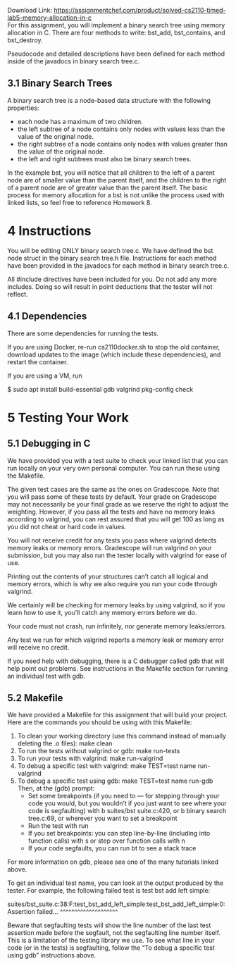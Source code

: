 Download Link: https://assignmentchef.com/product/solved-cs2110-timed-lab5-memory-allocation-in-c
<br>
For this assignment, you will implement a binary search tree using memory allocation in C. There are four methods to write: bst_add, bst_contains, and bst_destroy.

Pseudocode and detailed descriptions have been defined for each method inside of the javadocs in binary search tree.c.

<h2><a name="_Toc5267"></a>3.1         Binary Search Trees</h2>

A binary search tree is a node-based data structure with the following properties:

<ul>

 <li>each node has a maximum of two children.</li>

 <li>the left subtree of a node contains only nodes with values less than the value of the original node.</li>

 <li>the right subtree of a node contains only nodes with values greater than the value of the original node.</li>

 <li>the left and right subtrees must also be binary search trees.</li>

</ul>

In the example bst, you will notice that all children to the left of a parent node are of smaller value than the parent itself, and the children to the right of a parent node are of greater value than the parent itself. The basic process for memory allocation for a bst is not unlike the process used with linked lists, so feel free to reference Homework 8.

<h1><a name="_Toc5268"></a>4           Instructions</h1>

You will be editing ONLY binary search tree.c. We have defined the bst node struct in the binary search tree.h file. Instructions for each method have been provided in the javadocs for each method in binary search tree.c.

All #include directives have been included for you. Do not add any more includes. Doing so will result in point deductions that the tester will not reflect.

<h2><a name="_Toc5269"></a>4.1         Dependencies</h2>

There are some dependencies for running the tests.

If you are using Docker, re-run cs2110docker.sh to stop the old container, download updates to the image (which include these dependencies), and restart the container.

If you are using a VM, run

$ sudo apt install build-essential gdb valgrind pkg-config check

<h1><a name="_Toc5270"></a>5           Testing Your Work</h1>

<h2><a name="_Toc5271"></a>5.1         Debugging in C</h2>

We have provided you with a test suite to check your linked list that you can run locally on your very own personal computer. You can run these using the Makefile.

The given test cases are the same as the ones on Gradescope. Note that you will pass some of these tests by default. Your grade on Gradescope may not necessarily be your final grade as we reserve the right to adjust the weighting. However, if you pass all the tests and have no memory leaks according to valgrind, you can rest assured that you will get 100 as long as you did not cheat or hard code in values.

You will not receive credit for any tests you pass where valgrind detects memory leaks or memory errors. Gradescope will run valgrind on your submission, but you may also run the tester locally with valgrind for ease of use.

Printing out the contents of your structures can’t catch all logical and memory errors, which is why we also require you run your code through valgrind.

We certainly will be checking for memory leaks by using valgrind, so if you learn how to use it, you’ll catch any memory errors before we do.

Your code must not crash, run infinitely, nor generate memory leaks/errors.

Any test we run for which valgrind reports a memory leak or memory error will receive no credit.

If you need help with debugging, there is a C debugger called gdb that will help point out problems. See instructions in the Makefile section for running an individual test with gdb.

<h2><a name="_Toc5272"></a>5.2         Makefile</h2>

We have provided a Makefile for this assignment that will build your project. Here are the commands you should be using with this Makefile:

<ol>

 <li>To clean your working directory (use this command instead of manually deleting the .o files): make clean</li>

 <li>To run the tests without valgrind or gdb: make run-tests</li>

 <li>To run your tests with valgrind: make run-valgrind</li>

 <li>To debug a specific test with valgrind: make TEST=test name run-valgrind</li>

 <li>To debug a specific test using gdb: make TEST=test name run-gdb Then, at the (gdb) prompt:

  <ul>

   <li>Set some breakpoints (if you need to — for stepping through your code you would, but you wouldn’t if you just want to see where your code is segfaulting) with b suites/bst suite.c:420, or b binary search tree.c:69, or wherever you want to set a breakpoint</li>

   <li>Run the test with run</li>

   <li>If you set breakpoints: you can step line-by-line (including into function calls) with s or step over function calls with n</li>

   <li>If your code segfaults, you can run bt to see a stack trace</li>

  </ul></li>

</ol>

For more information on gdb, please see one of the many tutorials linked above.

To get an individual test name, you can look at the output produced by the tester. For example, the following failed test is test bst add left simple:

suites/bst_suite.c:38:F:test_bst_add_left_simple:test_bst_add_left_simple:0: Assertion failed… ^^^^^^^^^^^^^^^^^^^^

Beware that segfaulting tests will show the line number of the last test assertion made before the segfault, not the segfaulting line number itself. This is a limitation of the testing library we use. To see what line in your code (or in the tests) is segfaulting, follow the “To debug a specific test using gdb” instructions above.
